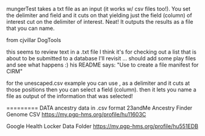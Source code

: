 mungerTest takes a txt file as an input (it works w/ csv files too!). You set the delimiter and field and it cuts on that yielding just the field (column) of interest cut on the delimiter of interest. Neat! It outputs the results as a file that you can name.

from cjvillar DogTools

this seems to review text in a .txt file
I think it's for checking out a list that is about to be submitted to a database
I'll revisit
... should add some play files and see what happens :)
his README says: "Use to create a file manifest for CIRM"

for the unescaped.csv example you can use , as a delimiter and it cuts at those positions
then you can select a field (column). then it lets you name a file as output of the information that was selected!

=========
DATA
ancestry data in .csv format
23andMe Ancestry Finder Genome CSV https://my.pgp-hms.org/profile/hu11603C

Google Health Locker Data Folder https://my.pgp-hms.org/profile/hu551EDB


